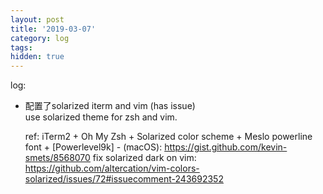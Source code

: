 ```yaml
---
layout: post
title: '2019-03-07'
category: log
tags: 
hidden: true
---
```


log:

- 配置了solarized iterm and vim (has issue)  
	use solarized theme for zsh and vim.
	
	ref:
	iTerm2 + Oh My Zsh + Solarized color scheme + Meslo powerline font + [Powerlevel9k] - (macOS): https://gist.github.com/kevin-smets/8568070
	fix solarized dark on vim: https://github.com/altercation/vim-colors-solarized/issues/72#issuecomment-243692352


